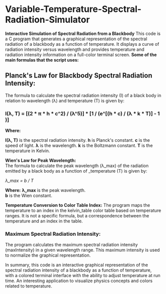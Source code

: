 # Variable-Temperature-Spectral-Radiation-Simulator
**Interactive Simulation of Spectral Radiation from a Blackbody**
 This code is a C program that generates a graphical representation of the spectral radiation of a blackbody as a function of temperature. It displays a curve of radiation intensity versus wavelength and provides temperature and radiation intensity information on a full-color terminal screen.
 **Some of the main formulas that the script uses:**

 ## Planck's Law for Blackbody Spectral Radiation Intensity:
 The formula to calculate the spectral radiation intensity (I) of a black body in relation to wavelength (λ) and temperature (T) is given by:

 ### I(λ, T) = [(2 * π * h * c^2) / (λ^5)] * [1 / (e^[(h * c) / (λ * k * T)] - 1 )]

**Where:**

**I(λ, T)** is the spectral radiation intensity.
**h** is Planck's constant.
**c** is the speed of light.
**λ** is the wavelength.
**k** is the Boltzmann constant.
**T** is the temperature in Kelvin.

 **Wien's Law for Peak Wavelength:**  
 The formula to calculate the peak wavelength (λ_max) of the radiation emitted by a black body as a function of _temperature (T) is given by:  

*λ_max = b / T*  

**Where:**
**λ_max** is the peak wavelength.  
**b** is the Wien constant.  

 **Temperature Conversion to Color Table Index:**
 The program maps the temperature to an index in the kelvin_table color table based on temperature ranges. It is not a specific formula, but a correspondence between the temperature and an index in the table.

### Maximum Spectral Radiation Intensity:
 The program calculates the maximum spectral radiation intensity (maxIntensity) in a given wavelength range. This maximum intensity is used to normalize the graphical representation.

In summary, this code is an interactive graphical representation of the spectral radiation intensity of a blackbody as a function of temperature, with a colored terminal interface with the ability to adjust temperature at run time. An interesting application to visualize physics concepts and colors related to temperature.
